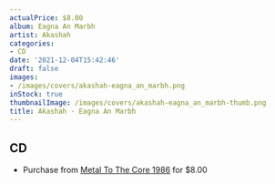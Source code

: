 ```yaml
---
actualPrice: $8.00
album: Eagna An Marbh
artist: Akashah
categories:
- CD
date: '2021-12-04T15:42:46'
draft: false
images:
- /images/covers/akashah-eagna_an_marbh.png
inStock: true
thumbnailImage: /images/covers/akashah-eagna_an_marbh-thumb.png
title: Akashah - Eagna An Marbh
---
```


## CD
* Purchase from [Metal To The Core 1986](https://metaltothecore1986.com/shop/akashah-eagna-an-marbh-cd/) for $8.00
